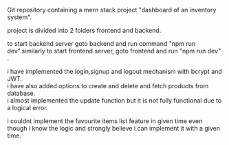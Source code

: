 Git repository containing a mern stack project "dashboard of an inventory system".


project is divided into 2 folders frontend and backend.

to start backend server goto backend and run command "npm run dev".similarly to start frontend server, goto frontend and run "npm run dev" .

i have implemented the login,signup and logout mechanism with bcrypt and JWT.<br>
i have also added options to create and delete and fetch products from database.<br>
i almost implemented the update function but it is not fully functional due to a logical error.

i couldnt implement the favourite items list feature in given time even though i know the logic and strongly believe i can implement it with a given time.
